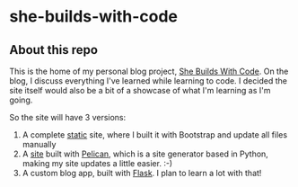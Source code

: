 # she-builds-with-code

## About this repo
This is the home of my personal blog project, [She Builds With Code](https://shebuildswithcode.com). On the blog, I discuss everything I've learned while learning to code. I decided the site itself would also be a bit of a showcase of what I'm learning as I'm going. 

So the site will have 3 versions:
1. A complete [static](https://github.com/elleon003/she-builds-with-code/tree/master/v1_static_site) site, where I built it with Bootstrap and update all files manually
2. A [site](https://github.com/elleon003/she-builds-with-code/tree/master/v2_pelican) built with [Pelican](https://docs.getpelican.com/en/stable/), which is a site generator based in Python, making my site updates a little easier. :-)
3. A custom blog app, built with [Flask](https://palletsprojects.com/p/flask/). I plan to learn a lot with that!


